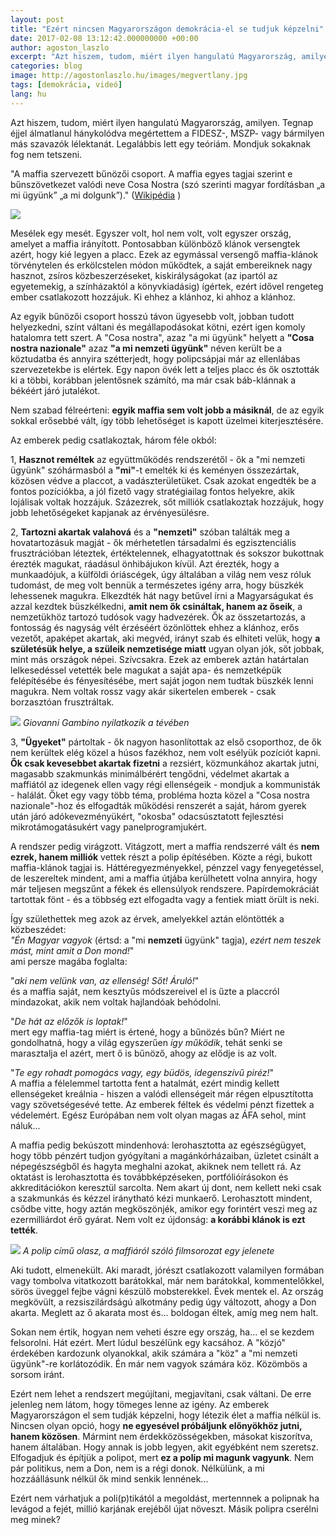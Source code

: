 ```yaml
---
layout: post
title: "Ezért nincsen Magyarországon demokrácia-el se tudjuk képzelni"
date: 2017-02-08 13:12:42.000000000 +00:00
author: agoston_laszlo
excerpt: "Azt hiszem, tudom, miért ilyen hangulatú Magyarország, amilyen. Tegnap éjjel álmatlanul hánykolódva megértettem a FIDESZ-, MSZP- vagy bármilyen más szavazók lélektanát. Legalábbis lett egy teóriám. Mondjuk sokaknak fog nem tetszeni."
categories: blog
image: http://agostonlaszlo.hu/images/megvertlany.jpg
tags: [demokrácia, videó]
lang: hu
---
```

Azt hiszem, tudom, miért ilyen hangulatú Magyarország, amilyen. Tegnap éjjel álmatlanul hánykolódva megértettem a FIDESZ-, MSZP- vagy bármilyen más szavazók lélektanát. Legalábbis lett egy teóriám. Mondjuk sokaknak fog nem tetszeni.

"A maffia szervezett bűnözői csoport. A maffia egyes tagjai szerint e bűnszövetkezet valódi neve Cosa Nostra (szó szerinti magyar fordításban „a mi ügyünk” „a mi dolgunk”)." ([Wikipédia](https://hu.wikipedia.org/wiki/Maffia) )

![](http://agostonlaszlo.hu/images/cosanostra.jpg)

Mesélek egy mesét. Egyszer volt, hol nem volt, volt egyszer ország, amelyet a maffia irányított. Pontosabban különböző klánok versengtek azért, hogy kié legyen a placc. Ezek az egymással versengő maffia-klánok törvénytelen és erkölcstelen módon működtek, a saját embereiknek nagy hasznot, zsíros közbeszerzéseket, kiskirályságokat (az ipartól az egyetemekig, a színházaktól a könyvkiadásig) ígértek, ezért idővel rengeteg ember csatlakozott hozzájuk. Ki ehhez a klánhoz, ki ahhoz a klánhoz. 

Az egyik bűnözői csoport hosszú távon ügyesebb volt, jobban tudott helyezkedni, színt váltani és megállapodásokat kötni, ezért igen komoly hatalomra tett szert. A "Cosa nostra", azaz "a mi ügyünk" helyett a **"Cosa nostra nazionale"** azaz **"a mi nemzeti ügyünk"** néven került be a köztudatba és annyira szétterjedt, hogy polipcsápjai már az ellenlábas szervezetekbe is elértek. Egy napon övék lett a teljes placc és ők osztották ki a többi, korábban jelentősnek számító, ma már csak báb-klánnak a békéért járó jutalékot.

Nem szabad félreérteni: **egyik maffia sem volt jobb a másiknál**, de az egyik sokkal erősebbé vált, így több lehetőséget is kapott üzelmei kiterjesztésére.

Az emberek pedig csatlakoztak, három féle okból:

1, **Hasznot reméltek** az együttműködés rendszerétől - ők a "mi nemzeti ügyünk" szóhármasból a **"mi"**-t emelték ki és keményen összezártak, közösen védve a placcot, a vadászterületüket. Csak azokat engedték be a fontos pozíciókba, a jól fizető vagy stratégiailag fontos helyekre, akik lojálisak voltak hozzájuk. Százezrek, sőt milliók csatlakoztak hozzájuk, hogy jobb lehetőségeket kapjanak az érvényesülésre.

2, **Tartozni akartak valahová** és a **"nemzeti"** szóban találták meg a hovatartozásuk magját - ők mérhetetlen társadalmi és egzisztenciális frusztrációban léteztek, értéktelennek, elhagyatottnak és sokszor bukottnak érezték magukat, ráadásul önhibájukon kívül. Azt érezték, hogy a munkaadójuk, a külföldi óriáscégek, úgy általában a világ nem vesz róluk tudomást, de meg volt bennük a természetes igény arra, hogy büszkék lehessenek magukra. Elkezdték hát nagy betűvel írni a Magyarságukat és azzal kezdtek büszkélkedni, **amit nem ők csináltak, hanem az őseik**, a nemzetükhöz tartozó tudósok vagy hadvezérek. Ők az összetartozás, a fontosság és nagyság vélt érzéséért özönlöttek ehhez a klánhoz, erős vezetőt, apaképet akartak, aki megvéd, irányt szab és elhiteti velük, hogy **a születésük helye, a szüleik nemzetisége miatt** ugyan olyan jók, sőt jobbak, mint más országok népei. Szívcsakra. Ezek az emberek aztán határtalan lelkesedéssel vetették bele magukat a saját apa- és nemzetképük felépítésébe és fényesítésébe, mert saját jogon nem tudtak büszkék lenni magukra. Nem voltak rossz vagy akár sikertelen emberek - csak borzasztóan frusztráltak.

![](http://agostonlaszlo.hu/images/maffia.jpg)
*Giovanni Gambino nyilatkozik a tévében*

3, **"Ügyeket"** pártoltak - ők nagyon hasonlítottak az első csoporthoz, de ők nem kerültek elég közel a húsos fazékhoz, nem volt esélyük pozíciót kapni. **Ők csak kevesebbet akartak fizetni** a rezsiért, közmunkához akartak jutni, magasabb szakmunkás minimálbérért tengődni, védelmet akartak a maffiától az idegenek ellen vagy régi ellenségeik - mondjuk a kommunisták - halálát. Őket egy vagy több téma, probléma hozta közel a "Cosa nostra nazionale"-hoz és elfogadták működési renszerét a saját, három gyerek után járó adókevezményükért, "okosba" odacsúsztatott fejlesztési mikrotámogatásukért vagy panelprogramjukért.

A rendszer pedig virágzott. Vitágzott, mert a maffia rendszerré vált és **nem ezrek, hanem milliók** vettek részt a polip építésében. Közte a régi, bukott maffia-klánok tagjai is. Háttéregyezményekkel, pénzzel vagy fenyegetéssel, de leszereltek mindent, ami a maffia útjába kerülhetett volna annyira, hogy már teljesen megszűnt a fékek és ellensúlyok rendszere. Papírdemokráciát tartottak fönt - és a többség ezt elfogadta vagy a fentiek miatt örült is neki.

Így születhettek meg azok az érvek, amelyekkel aztán elöntötték a közbeszédet: 
<br />
*"Én Magyar vagyok* (értsd: a "mi **nemzeti** ügyünk" tagja), *ezért nem teszek mást, mint amit a Don mond!*" <br />
ami persze magába foglalta:<br />

"*aki nem velünk van, az ellenség! Sőt! Áruló!*" <br />
és a maffia saját, nem kesztyűs módszereivel el is űzte a placcról mindazokat, akik nem voltak hajlandóak behódolni.<br />

"*De hát az előzők is loptak!*"<br />
mert egy maffia-tag miért is értené, hogy a bűnözés bűn? Miért ne gondolhatná, hogy a világ egyszerűen *így működik*, tehát senki se marasztalja el azért, mert ő is bűnöző, ahogy az elődje is az volt.<br />

"*Te egy rohadt pomogács vagy, egy büdös, idegenszívű piréz!*"<br />
A maffia a félelemmel tartotta fent a hatalmát, ezért mindig kellett ellenségeket kreálnia - hiszen a valódi ellenségeit már régen elpusztította vagy szövetségesévé tette. Az emberek féltek és védelmi pénzt fizettek a védelemért. Egész Európában nem volt olyan magas az ÁFA sehol, mint náluk...

A maffia pedig bekúszott mindenhová: lerohasztotta az egészségügyet, hogy több pénzért tudjon gyógyítani a magánkórházaiban, üzletet csinált a népegészségből és hagyta meghalni azokat, akiknek nem tellett rá. Az oktatást is lerohasztotta és továbbképzéseken, portfólióírásokon és akkreditációkon keresztül sarcolta. Nem akart új dont, nem kellett neki csak a szakmunkás és kézzel iránytható kézi munkaerő. Lerohasztott mindent, csődbe vitte, hogy aztán megköszönjék, amikor egy forintért veszi meg az ezermilliárdot érő gyárat. Nem volt ez újdonság: **a korábbi klánok is ezt tették**.

![](http://agostonlaszlo.hu/images/polip.jpg)
*A polip című olasz, a maffiáról szóló filmsorozat egy jelenete*


Aki tudott, elmenekült. Aki maradt, jórészt csatlakozott valamilyen formában vagy tombolva vitatkozott barátokkal, már nem barátokkal, kommentelőkkel, sörös üveggel fejbe vágni készülő mobsterekkel. Évek mentek el. Az ország megkövült, a rezsiszilárdságú alkotmány pedig úgy változott, ahogy a Don akarta. Meglett az ő akarata most és... boldogan éltek, amíg meg nem halt.

Sokan nem értik, hogyan nem veheti észre egy ország, ha... el se kezdem felsorolni. Hát ezért. Mert lúdul beszélünk egy kacsához. A "közjó" érdekében kardozunk olyanokkal, akik számára a "köz" a "mi nemzeti ügyünk"-re korlátozódik. Én már nem vagyok számára köz. Közömbös a sorsom iránt.

Ezért nem lehet a rendszert megújítani, megjavítani, csak váltani. De erre jelenleg nem látom, hogy tömeges lenne az igény. Az emberek Magyarországon el sem tudják képzelni, hogy létezik élet a maffia nélkül is. Nincsen olyan opció, hogy **ne egyesével próbáljunk előnyökhöz jutni, hanem közösen**. Mármint nem érdekközösségekben, másokat kiszorítva, hanem általában. Hogy annak is jobb legyen, akit egyébként nem szeretsz. Elfogadjuk és építjük a polipot, mert **ez a polip mi magunk vagyunk**. Nem pár politikus, nem a Don, nem is a régi donok. Nélkülünk, a mi hozzáállásunk nélkül ők mind senkik lennének...

Ezért nem várhatjuk a poli(p)tikától a megoldást, mertennnek a polipnak ha levágod a fejét, millió karjának erejéből újat növeszt. Másik polipra cserélni meg minek?
